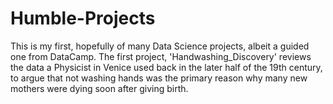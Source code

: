 # Humble-Projects
This is my first, hopefully of many Data Science projects, albeit a guided one from DataCamp. The first project, 'Handwashing_Discovery' reviews the data a Physicist in Venice used back in the later half of the 19th century, to argue that not washing hands was the primary reason why many new mothers were dying soon after giving birth. 
